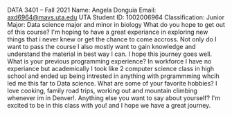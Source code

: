 DATA 3401 – Fall 2021
Name: Angela Donguia
Email: axd6964@mavs.uta.edu
UTA Student ID: 1002006964
Classification: Junior
Major: Data science major and minor in biology
What do you hope to get out of this course? I'm hoping to have a great experiance in exploring new things that i never knew or get the chance to come accross. Not only do I want to pass the course I also mostly want to gain knowledge and understand the material in best way I can. I hope this journey goes well.
What is your previous programming experience? In workforce I have no experiance but academically I took like 2 computer science class in high school and ended up being intrested in anything with prgrammming whcih led me this far to Data science.
What are some of your favorite hobbies? I love cooking, family road trips, working out and mountain climbing whenever im in Denver!.
Anything else you want to say about yourself? I'm excited to be in this class with you! and I hope we have a great journey.
